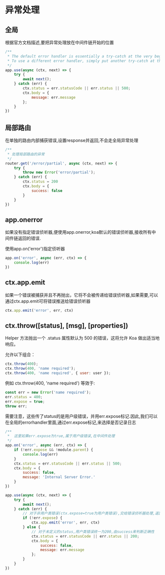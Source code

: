 # 异常处理
## 全局
根据官方文档描述,要把异常处理放在中间件链开始的位置
```js
/**
 * The default error handler is essentially a try-catch at the very beginning of the middleware chain. 
 * To use a different error handler, simply put another try-catch at the beginning of the middleware chain, and handle the error there
 */
app.use(async (ctx, next) => {
    try {
        await next();
    } catch (err) {
        ctx.status = err.statusCode || err.status || 500;
        ctx.body = {
            message: err.message
        };
    }
})
```

## 局部路由
在单独的路由内部捕获错误,设置response并返回,不会走全局异常处理
```js
/**
 * 处理局部路由的异常
 */
router.get('/error/partial', async (ctx, next) => {
    try {
        throw new Error('error/partial');
    } catch (err) {
        ctx.status = 200
        ctx.body = {
            success: false
        }
    }
})
```

## app.onerror
如果没有指定错误侦听器,便使用app.onerror,koa默认的错误侦听器,接收所有中间件链返回的错误.

使用app.on('error')指定侦听器
```js
app.on('error', async (err, ctx) => {
    console.log(err)
})
```

## ctx.app.emit
如果一个错误被捕获并且不再抛出，它将不会被传递给错误侦听器,如果需要,可以通过ctx.app.emit可将错误推送给错误侦听器
```js
ctx.app.emit('error', err, ctx)
```

## ctx.throw([status], [msg], [properties])
Helper 方法抛出一个 .status 属性默认为 500 的错误，这将允许 Koa 做出适当地响应。

允许以下组合：
```js
ctx.throw(400);
ctx.throw(400, 'name required');
ctx.throw(400, 'name required', { user: user });
```
例如 ctx.throw(400, 'name required') 等效于:
```js
const err = new Error('name required');
err.status = 400;
err.expose = true;
throw err;
```
需要注意，这些传了status的是用户级错误，并用err.expose标记.因此,我们可以在全局的errorhandler里面,通过err.expose标记,来选择是否记录日志
```js
/**
 *  这里如果err.expose为true,属于用户级错误,在中间件处理
 */
app.on('error', async (err, ctx) => {
    if (!err.expose && !module.parent) {
        console.log(err)
    }
    ctx.status = err.statusCode || err.status || 500;
    ctx.body = {
        success: false,
        message: 'Internal Server Error.'
    }
})

app.use(async (ctx, next) => {
    try {
        await next();
    } catch (err) {
        // 对于非用户类错误(ctx.expose=true为用户类错误),交给错误侦听器处理,返回统一的格式;否则,直接返回错误信息
        if (!err.expose) {
            ctx.app.emit('error', err, ctx)
        } else {
            // 对于未定义的status,用户类错误统一为200,由success来判断正确性
            ctx.status = err.statusCode || err.status || 200;
            ctx.body = {
                success: false,
                message: err.message
            };
        }
    }
})
```